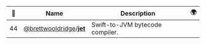 |:star2: | Name | Description | 🌍|
|---|---|---|---|
|44|[@brettwooldridge](https://github.com/brettwooldridge)/[**jet**](https://github.com/brettwooldridge/jet)|Swift-to-JVM bytecode compiler.||

